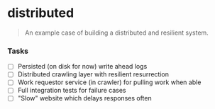# distributed

> An example case of building a distributed and resilient system.

###  Tasks

- [ ] Persisted (on disk for now) write ahead logs
- [ ] Distributed crawling layer with resilient resurrection
- [ ] Work requestor service (in crawler) for pulling work when able
- [ ] Full integration tests for failure cases
- [ ] "Slow" website which delays responses often
